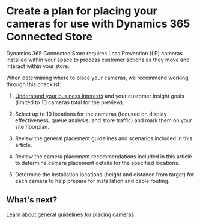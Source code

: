 

# Create a plan for placing your cameras for use with Dynamics 365 Connected Store

Dynamics 365 Connected Store requires Loss Prevention (LP) cameras installed within your space to process customer actions as they 
move and interact within your store.

When determining where to place your cameras, we recommend working through this checklist:

1.	[Understand your business interests](determine-business-interests.md) and your customer insight goals (limited to 10 cameras total 
for the preview).

2.	Select up to 10 locations for the cameras (focused on display effectiveness, queue analysis, and store traffic) and mark them on 
your site floorplan.

3.	Review the general placement guidelines and scenarios included in this article.

4.	Review the camera placement recommendations included in this article to determine camera placement details for the specified 
locations.

5.	Determine the installation locations (height and distance from target) for each camera to help prepare for installation and 
cable routing.

## What's next?

[Learn about general guidelines for placing cameras](camera-placement-general.md)
